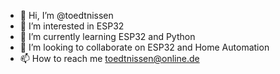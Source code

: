 - 👋 Hi, I’m @toedtnissen
- 👀 I’m interested in ESP32
- 🌱 I’m currently learning ESP32 and Python
- 💞️ I’m looking to collaborate on ESP32 and Home Automation
- 📫 How to reach me toedtnissen@online.de

<!---
toedtnissen/toedtnissen is a ✨ special ✨ repository because its `README.md` (this file) appears on your GitHub profile.
You can click the Preview link to take a look at your changes.
--->
